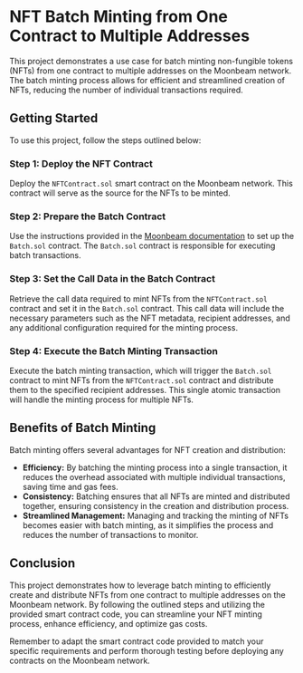# NFT Batch Minting from One Contract to Multiple Addresses

This project demonstrates a use case for batch minting non-fungible tokens (NFTs) from one contract to multiple addresses on the Moonbeam network. The batch minting process allows for efficient and streamlined creation of NFTs, reducing the number of individual transactions required.

## Getting Started

To use this project, follow the steps outlined below:

### Step 1: Deploy the NFT Contract

Deploy the `NFTContract.sol` smart contract on the Moonbeam network. This contract will serve as the source for the NFTs to be minted.

### Step 2: Prepare the Batch Contract

Use the instructions provided in the [Moonbeam documentation](https://docs.moonbeam.network/builders/pallets-precompiles/precompiles/batch/#finding-a-contract-interactions-call-data) to set up the `Batch.sol` contract. The `Batch.sol` contract is responsible for executing batch transactions.

### Step 3: Set the Call Data in the Batch Contract

Retrieve the call data required to mint NFTs from the `NFTContract.sol` contract and set it in the `Batch.sol` contract. This call data will include the necessary parameters such as the NFT metadata, recipient addresses, and any additional configuration required for the minting process.

### Step 4: Execute the Batch Minting Transaction

Execute the batch minting transaction, which will trigger the `Batch.sol` contract to mint NFTs from the `NFTContract.sol` contract and distribute them to the specified recipient addresses. This single atomic transaction will handle the minting process for multiple NFTs.

## Benefits of Batch Minting

Batch minting offers several advantages for NFT creation and distribution:

- **Efficiency:** By batching the minting process into a single transaction, it reduces the overhead associated with multiple individual transactions, saving time and gas fees.
- **Consistency:** Batching ensures that all NFTs are minted and distributed together, ensuring consistency in the creation and distribution process.
- **Streamlined Management:** Managing and tracking the minting of NFTs becomes easier with batch minting, as it simplifies the process and reduces the number of transactions to monitor.

## Conclusion

This project demonstrates how to leverage batch minting to efficiently create and distribute NFTs from one contract to multiple addresses on the Moonbeam network. By following the outlined steps and utilizing the provided smart contract code, you can streamline your NFT minting process, enhance efficiency, and optimize gas costs.

Remember to adapt the smart contract code provided to match your specific requirements and perform thorough testing before deploying any contracts on the Moonbeam network.
